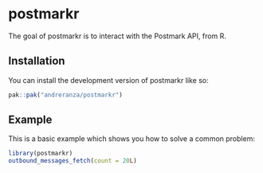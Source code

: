 
<!-- README.md is generated from README.Rmd. Please edit that file -->

# postmarkr

<!-- badges: start -->
<!-- badges: end -->

The goal of postmarkr is to interact with the Postmark API, from R.

## Installation

You can install the development version of postmarkr like so:

``` r
pak::pak("andreranza/postmarkr")
```

## Example

This is a basic example which shows you how to solve a common problem:

``` r
library(postmarkr)
outbound_messages_fetch(count = 20L)
```
